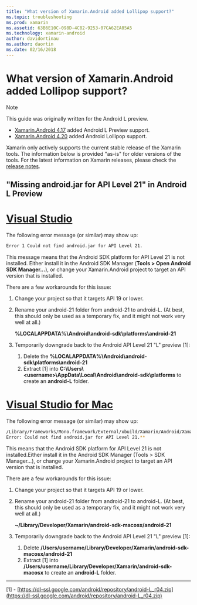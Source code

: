 ```yaml
---
title: "What version of Xamarin.Android added Lollipop support?"
ms.topic: troubleshooting
ms.prod: xamarin
ms.assetid: 63B6E10C-098D-4C82-9253-07CA62EA85A5
ms.technology: xamarin-android
author: davidortinau
ms.author: daortin
ms.date: 02/16/2018
---
```


# What version of Xamarin.Android added Lollipop support?

> [!NOTE]
> This guide was originally written for the Android L preview.

- [Xamarin.Android 4.17](https://github.com/xamarin/release-notes-archive/blob/master/release-notes/android/xamarin.android_4/xamarin.android_4.17/index.md) added Android L Preview support.
- [Xamarin.Android 4.20](https://github.com/xamarin/release-notes-archive/blob/master/release-notes/android/xamarin.android_4/xamarin.android_4.20/index.md) added Android Lollipop support.

Xamarin only actively supports the current stable release of the
Xamarin tools. The information below is provided "as-is" for older
versions of the tools. For the latest information on Xamarin releases,
please check the [release notes](https://docs.microsoft.com/xamarin/whats-new/#product-release-notes).

## "Missing android.jar for API Level 21" in Android L Preview

# [Visual Studio](#tab/windows)

The following error message (or similar) may show up:

```cmd
Error 1 Could not find android.jar for API Level 21.
```

This message means that the Android SDK platform for API Level 21 is
not installed. Either install it in the Android SDK Manager (**Tools >
Open Android SDK Manager...**), or change your Xamarin.Android project to
target an API version that is installed.

There are a few workarounds for this issue:

1. Change your project so that it targets API 19 or lower.

2. Rename your android-21 folder from android-21 to android-L. (At
   best, this should only be used as a temporary fix, and it might not
   work very well at all.)

   **%LOCALAPPDATA%\\Android\\android-sdk\\platforms\\android-21**

3. Temporarily downgrade back to the Android API Level 21 "L" preview [1]:

    1. Delete the **%LOCALAPPDATA%\\Android\\android-sdk\\platforms\\android-21**
    2. Extract [1] into **C:\\Users\\&lt;username&gt;\\AppData\\Local\\Android\\android-sdk\\platforms**
        to create an **android-L** folder.

# [Visual Studio for Mac](#tab/macos)

The following error message (or similar) may show up:

```bash
/Library/Frameworks/Mono.framework/External/xbuild/Xamarin/Android/Xamarin.Android.Common.targets:
Error: Could not find android.jar for API Level 21.**
```

This means that the Android SDK platform for API Level 21 is not
installed.Either install it in the Android SDK Manager (Tools > SDK
Manager...), or change your Xamarin.Android project to target an API
version that is installed.

There are a few workarounds for this issue:

1. Change your project so that it targets API 19 or lower.

2. Rename your android-21 folder from android-21 to android-L. (At
   best, this should only be used as a temporary fix, and it might not
   work very well at all.)

   **~/Library/Developer/Xamarin/android-sdk-macosx/android-21**

3. Temporarily downgrade back to the Android API Level 21 "L" preview [1]:

    1. Delete **/Users/username/Library/Developer/Xamarin/android-sdk-macosx/android-21**
    2. Extract [1] into **/Users/username/Library/Developer/Xamarin/android-sdk-macosx**
        to create an **android-L** folder.

-----

[1] - [https://dl-ssl.google.com/android/repository/android-L_r04.zip](https://dl-ssl.google.com/android/repository/android-L_r04.zip)
